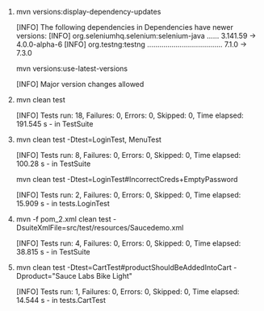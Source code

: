1. mvn versions:display-dependency-updates

    [INFO] The following dependencies in Dependencies have newer versions:
    [INFO]   org.seleniumhq.selenium:selenium-java ...... 3.141.59 -> 4.0.0-alpha-6
    [INFO]   org.testng:testng ..................................... 7.1.0 -> 7.3.0
    
   mvn versions:use-latest-versions
        
    [INFO] Major version changes allowed
    
2. mvn clean test

    [INFO] Tests run: 18, Failures: 0, Errors: 0, Skipped: 0, Time elapsed: 191.545 s - in TestSuite

3. mvn clean test -Dtest=LoginTest, MenuTest
    
    [INFO] Tests run: 8, Failures: 0, Errors: 0, Skipped: 0, Time elapsed: 100.28 s - in TestSuite

   mvn clean test -Dtest=LoginTest#IncorrectCreds+EmptyPassword
    
    [INFO] Tests run: 2, Failures: 0, Errors: 0, Skipped: 0, Time elapsed: 15.909 s - in tests.LoginTest

4. mvn -f pom_2.xml clean test -DsuiteXmlFile=src/test/resources/Saucedemo.xml

    [INFO] Tests run: 4, Failures: 0, Errors: 0, Skipped: 0, Time elapsed: 38.815 s - in TestSuite

5. mvn clean test -Dtest=CartTest#productShouldBeAddedIntoCart -Dproduct="Sauce Labs Bike Light" 

    [INFO] Tests run: 1, Failures: 0, Errors: 0, Skipped: 0, Time elapsed: 14.544 s - in tests.CartTest


